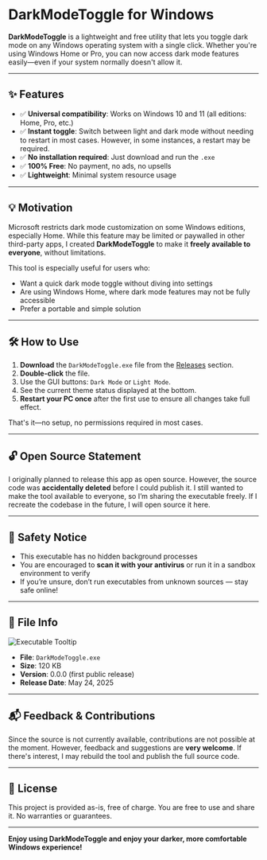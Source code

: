 # DarkModeToggle for Windows

**DarkModeToggle** is a lightweight and free utility that lets you toggle dark mode on any Windows operating system with a single click. Whether you're using Windows Home or Pro, you can now access dark mode features easily—even if your system normally doesn't allow it.

---

## ✨ Features

- ✅ **Universal compatibility**: Works on Windows 10 and 11 (all editions: Home, Pro, etc.)
- ✅ **Instant toggle**: Switch between light and dark mode without needing to restart in most cases. However, in some instances, a restart may be required.
- ✅ **No installation required**: Just download and run the `.exe`
- ✅ **100% Free**: No payment, no ads, no upsells
- ✅ **Lightweight**: Minimal system resource usage

---

## 💡 Motivation

Microsoft restricts dark mode customization on some Windows editions, especially Home. While this feature may be limited or paywalled in other third-party apps, I created **DarkModeToggle** to make it **freely available to everyone**, without limitations.

This tool is especially useful for users who:

- Want a quick dark mode toggle without diving into settings
- Are using Windows Home, where dark mode features may not be fully accessible
- Prefer a portable and simple solution

---

## 🛠️ How to Use

1. **Download** the `DarkModeToggle.exe` file from the [Releases](https://github.com/alisduari/DarkModeToggle-for-Windows/releases/download/v0.0.0.0/DarkModeToggle.exe) section.
2. **Double-click** the file.
3. Use the GUI buttons: `Dark Mode` or `Light Mode`.
4. See the current theme status displayed at the bottom.
5. **Restart your PC once** after the first use to ensure all changes take full effect.

That's it—no setup, no permissions required in most cases.

---

## 🔓 Open Source Statement

I originally planned to release this app as open source. However, the source code was **accidentally deleted** before I could publish it. I still wanted to make the tool available to everyone, so I’m sharing the executable freely. If I recreate the codebase in the future, I will open source it here.

---

## 🧪 Safety Notice

- This executable has no hidden background processes
- You are encouraged to **scan it with your antivirus** or run it in a sandbox environment to verify
- If you’re unsure, don’t run executables from unknown sources — stay safe online!

---

## 📂 File Info

![Executable Tooltip](92c181c5-b8d8-43c8-b2de-5b38adab5677.png)

- **File**: `DarkModeToggle.exe`
- **Size**: 120 KB
- **Version**: 0.0.0 (first public release)
- **Release Date**: May 24, 2025

---

## 📬 Feedback & Contributions

Since the source is not currently available, contributions are not possible at the moment. However, feedback and suggestions are **very welcome**. If there's interest, I may rebuild the tool and publish the full source code.

---

## 📜 License

This project is provided as-is, free of charge. You are free to use and share it. No warranties or guarantees.

---

**Enjoy using DarkModeToggle and enjoy your darker, more comfortable Windows experience!**

